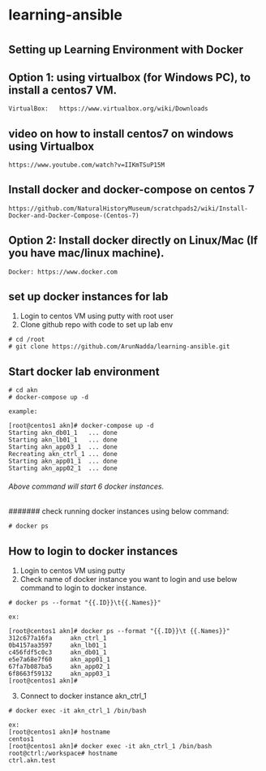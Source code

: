 # learning-ansible
#

  ## Setting up Learning Environment with Docker


  ## Option 1: using virtualbox (for Windows PC), to install a centos7 VM.
  ```
  VirtualBox:	https://www.virtualbox.org/wiki/Downloads
  ```

  ## video on how to install centos7 on windows using Virtualbox
  ```
  https://www.youtube.com/watch?v=IIKmTSuP15M
  ```
  
  ## Install docker and docker-compose on centos 7
  ```
  https://github.com/NaturalHistoryMuseum/scratchpads2/wiki/Install-Docker-and-Docker-Compose-(Centos-7)
  ```
  
  ## Option 2: Install docker directly on Linux/Mac (If you have mac/linux machine).
  ```
  Docker: https://www.docker.com
  ```
 

## set up docker instances for lab

1. Login to centos VM using putty with root user
2. Clone github repo with code to set up lab env

```
# cd /root
# git clone https://github.com/ArunNadda/learning-ansible.git
```

## Start docker lab environment

```
# cd akn
# docker-compose up -d

example:

[root@centos1 akn]# docker-compose up -d
Starting akn_db01_1   ... done
Starting akn_lb01_1   ... done
Starting akn_app03_1  ... done
Recreating akn_ctrl_1 ... done
Starting akn_app01_1  ... done
Starting akn_app02_1  ... done
```
###### Above command will start 6 docker instances.

####### check running docker instances using below command:

```
# docker ps

```


## How to login to docker instances

1. Login to centos VM using putty
2. Check name of docker instance you want to login and use below command to login to docker instance.

```
# docker ps --format "{{.ID}}\t{{.Names}}"

ex:

[root@centos1 akn]# docker ps --format "{{.ID}}\t {{.Names}}"
312c677a16fa     akn_ctrl_1
0b4157aa3597     akn_lb01_1
c456fdf5c0c3     akn_db01_1
e5e7a68e7f60     akn_app01_1
67fa7b087ba5     akn_app02_1
6f8663f59132     akn_app03_1
[root@centos1 akn]#

```

3. Connect to docker instance akn_ctrl_1

```
# docker exec -it akn_ctrl_1 /bin/bash

ex:
[root@centos1 akn]# hostname
centos1
[root@centos1 akn]# docker exec -it akn_ctrl_1 /bin/bash
root@ctrl:/workspace# hostname
ctrl.akn.test


```

